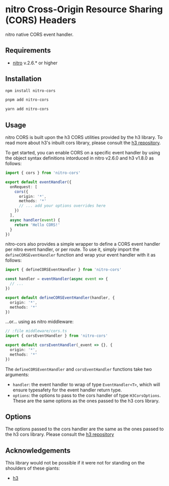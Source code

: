 # nitro Cross-Origin Resource Sharing (CORS) Headers

nitro native CORS event handler.

## Requirements

- [nitro](https://nitro.unjs.io) v.2.6.\* or higher

## Installation

```bash
npm install nitro-cors
```

```bash
pnpm add nitro-cors
```

```bash
yarn add nitro-cors
```

## Usage

nitro CORS is built upon the h3 CORS utilities provided by the h3 library. To read more about h3's inbuilt cors library, please consult the [h3 repository](https://github.com/unjs/h3#utilities).

To get started, you can enable CORS on a specific event handler by using the object syntax definitions intorduced in nitro v2.6.0 and h3 v1.8.0 as follows:

```ts
import { cors } from 'nitro-cors'

export default eventHandler({
  onRequest: [
    cors({
      origin: '*',
      methods: '*'
      // ... add your options overrides here
    })
  ],
  async handler(event) {
    return 'Hello CORS!'
  }
})
```

nitro-cors also provides a simple wrapper to define a CORS event handler per nitro event handler, or per route. To use it, simply import the `defineCORSEventHandler` function and wrap your event handler with it as follows:

```ts
import { defineCORSEventHandler } from 'nitro-cors'

const handler = eventHandler(async event => {
  // ...
})

export default defineCORSEventHandler(handler, {
  origin: '*',
  methods: '*'
})
```

...or... using as nitro middleware:

```ts
// :file middleware/cors.ts
import { corsEventHandler } from 'nitro-cors'

export default corsEventHandler(_event => {}, {
  origin: '*',
  methods: '*'
})
```

The `defineCORSEventHandler` and `corsEventHandler` functions take two arguments:

- `handler`: the event handler to wrap of type `EventHandler<T>`, which will ensure typesafety for the event handler return type.
- `options`: the options to pass to the cors handler of type `H3CorsOptions`. These are the same options as the ones passed to the h3 cors library.

## Options

The options passed to the cors handler are the same as the ones passed to the h3 cors library. Please consult the [h3 repository](https://github.com/unjs/h3#utilities)

## Acknowledgements

This library would not be possible if it were not for standing on the shoulders of these giants:

- [h3](https://github.com/unjs)
